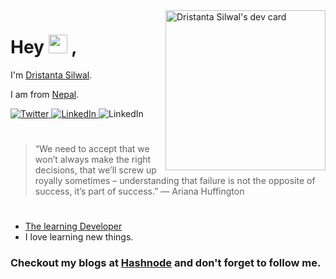   <a href="https://app.daily.dev/Dristanta" target="_blank">
    <img
      alt="Dristanta Silwal's dev card"
      width="256"
      align="right"
      src="https://api.daily.dev/devcards/5e5335e7feec40689a3920acf998971d.png?r=7ec"
    />
  </a>


# Hey  <img alt="wave" src="https://github.com/TheDudeThatCode/TheDudeThatCode/raw/master/Assets/Hi.gif" width="30"/> ,


I'm [Dristanta Silwal](https://dristantasilwal.com.np).

I am from [Nepal](https://en.wikipedia.org/wiki/Nepal).
<div align="left">
  <a href="https://twitter.com/DristantaSilwal">
    <img
      src="https://img.shields.io/twitter/follow/DristantaSilwal?label=Twitter&logo=twitter&style=flat-square&color=00acee&logoColor=ffffff"
      alt="Twitter"
    />
  </a>
  <a href="https://www.linkedin.com/in/dristantasilwal/">
    <img
      src="https://img.shields.io/static/v1?logo=linkedin&style=flat-square&color=0072b1&label=LinkedIn&message=16"
      alt="LinkedIn"
    />
  </a>
    <a>
    <img
      src="https://komarev.com/ghpvc/?username=dristanta-silwal"
      alt="LinkedIn"
    />
  </a>
</div>

#

> “We need to accept that we won’t always make the right decisions, that we’ll screw up royally sometimes – understanding that failure is not the opposite of success, it’s part of success.” — Ariana Huffington

#

- [The learning Developer](https://dristantasilwal.com.np)
- I love learning new things.

### Checkout my blogs at [Hashnode](https://dristantasilwal.hashnode.dev/) and don't forget to follow me.
